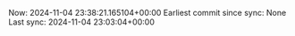 Now: 2024-11-04 23:38:21.165104+00:00 Earliest commit since sync: None Last sync: 2024-11-04 23:03:04+00:00
